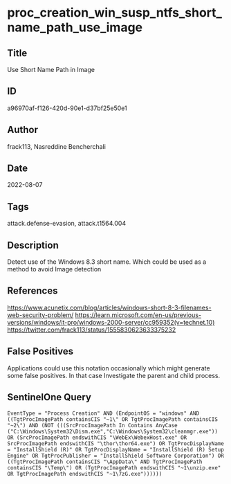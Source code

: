 # proc_creation_win_susp_ntfs_short_name_path_use_image

## Title
Use Short Name Path in Image

## ID
a96970af-f126-420d-90e1-d37bf25e50e1

## Author
frack113, Nasreddine Bencherchali

## Date
2022-08-07

## Tags
attack.defense-evasion, attack.t1564.004

## Description
Detect use of the Windows 8.3 short name. Which could be used as a method to avoid Image detection

## References
https://www.acunetix.com/blog/articles/windows-short-8-3-filenames-web-security-problem/
https://learn.microsoft.com/en-us/previous-versions/windows/it-pro/windows-2000-server/cc959352(v=technet.10)
https://twitter.com/frack113/status/1555830623633375232

## False Positives
Applications could use this notation occasionally which might generate some false positives. In that case Investigate the parent and child process.

## SentinelOne Query
```
EventType = "Process Creation" AND (EndpointOS = "windows" AND ((TgtProcImagePath containsCIS "~1\" OR TgtProcImagePath containsCIS "~2\") AND (NOT (((SrcProcImagePath In Contains AnyCase ("C:\Windows\System32\Dism.exe","C:\Windows\System32\cleanmgr.exe")) OR (SrcProcImagePath endswithCIS "\WebEx\WebexHost.exe" OR SrcProcImagePath endswithCIS "\thor\thor64.exe") OR TgtProcDisplayName = "InstallShield (R)" OR TgtProcDisplayName = "InstallShield (R) Setup Engine" OR TgtProcPublisher = "InstallShield Software Corporation") OR ((TgtProcImagePath containsCIS "\AppData\" AND TgtProcImagePath containsCIS "\Temp\") OR (TgtProcImagePath endswithCIS "~1\unzip.exe" OR TgtProcImagePath endswithCIS "~1\7zG.exe"))))))

```